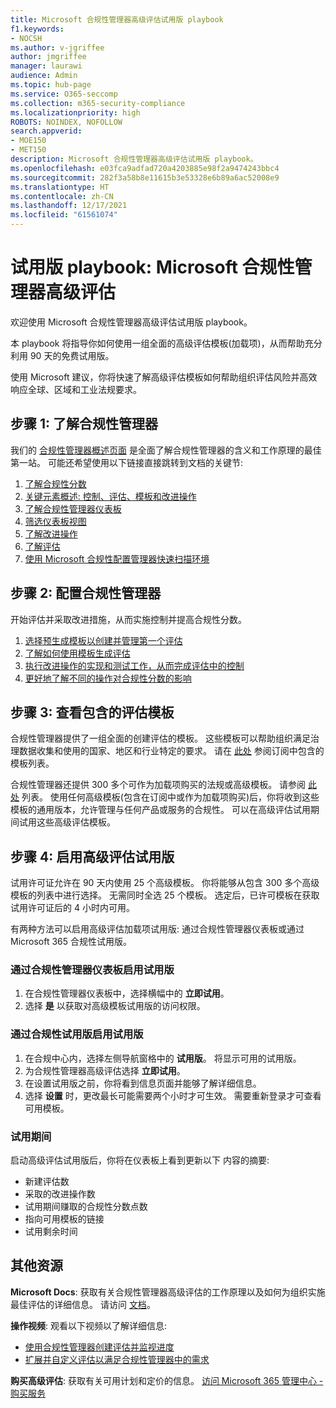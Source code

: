 ```yaml
---
title: Microsoft 合规性管理器高级评估试用版 playbook
f1.keywords:
- NOCSH
ms.author: v-jgriffee
author: jmgriffee
manager: laurawi
audience: Admin
ms.topic: hub-page
ms.service: O365-seccomp
ms.collection: m365-security-compliance
ms.localizationpriority: high
ROBOTS: NOINDEX, NOFOLLOW
search.appverid:
- MOE150
- MET150
description: Microsoft 合规性管理器高级评估试用版 playbook。
ms.openlocfilehash: e03fca9adfad720a4203885e98f2a9474243bbc4
ms.sourcegitcommit: 282f3a58b8e11615b3e53328e6b89a6ac52008e9
ms.translationtype: HT
ms.contentlocale: zh-CN
ms.lasthandoff: 12/17/2021
ms.locfileid: "61561074"
---
```

# <a name="trial-playbook-microsoft-compliance-manager-premium-assessments"></a>试用版 playbook: Microsoft 合规性管理器高级评估

欢迎使用 Microsoft 合规性管理器高级评估试用版 playbook。

本 playbook 将指导你如何使用一组全面的高级评估模板(加载项)，从而帮助充分利用 90 天的免费试用版。

使用 Microsoft 建议，你将快速了解高级评估模板如何帮助组织评估风险并高效响应全球、区域和工业法规要求。

## <a name="step-1-get-to-know-compliance-manager"></a>步骤 1: 了解合规性管理器

我们的 [合规性管理器概述页面](compliance-manager.md) 是全面了解合规性管理器的含义和工作原理的最佳第一站。 可能还希望使用以下链接直接跳转到文档的关键节:

1. [了解合规性分数](compliance-manager.md#understanding-your-compliance-score)
1. [关键元素概述: 控制、评估、模板和改进操作](compliance-manager.md#key-elements-controls-assessments-templates-improvement-actions)
1. [了解合规性管理器仪表板](compliance-manager-setup.md#understand-the-compliance-manager-dashboard)
1. [筛选仪表板视图](compliance-manager-setup.md#filtering-your-dashboard-view)
1. [了解改进操作](compliance-manager-setup.md#improvement-actions-page)
1. [了解评估](compliance-manager.md#assessments)
1. [使用 Microsoft 合规性配置管理器快速扫描环境](compliance-manager-mcca.md)

## <a name="step-2-configure-compliance-manager"></a>步骤 2: 配置合规性管理器

开始评估并采取改进措施，从而实施控制并提高合规性分数。

1. [选择预生成模板以创建并管理第一个评估](compliance-manager-assessments.md)
1. [了解如何使用模板生成评估](compliance-manager-templates.md)
1. [执行改进操作的实现和测试工作，从而完成评估中的控制](compliance-manager-improvement-actions.md)
1. [更好地了解不同的操作对合规性分数的影响](compliance-score-calculation.md)

## <a name="step-3-review-included-assessment-templates"></a>步骤 3: 查看包含的评估模板

合规性管理器提供了一组全面的创建评估的模板。 这些模板可以帮助组织满足治理数据收集和使用的国家、地区和行业特定的要求。 请在 [此处](/office365/servicedescriptions/microsoft-365-service-descriptions/microsoft-365-tenantlevel-services-licensing-guidance/microsoft-365-security-compliance-licensing-guidance#which-assessments-are-included-by-default-free-of-cost) 参阅订阅中包含的模板列表。

合规性管理器还提供 300 多个可作为加载项购买的法规或高级模板。 请参阅 [此处](compliance-manager-templates-list.md#premium-templates) 列表。 使用任何高级模板(包含在订阅中或作为加载项购买)后，你将收到这些模板的通用版本，允许管理与任何产品或服务的合规性。 可以在高级评估试用期间试用这些高级评估模板。

## <a name="step-4-enable-the-premium-assessment-trial"></a>步骤 4: 启用高级评估试用版

试用许可证允许在 90 天内使用 25 个高级模板。 你将能够从包含 300 多个高级模板的列表中进行选择。 无需同时全选 25 个模板。 选定后，已许可模板在获取试用许可证后的 4 小时内可用。

有两种方法可以启用高级评估加载项试用版: 通过合规性管理器仪表板或通过 Microsoft 365 合规性试用版。

### <a name="enable-trial-via-the-compliance-manager-dashboard"></a>通过合规性管理器仪表板启用试用版

1. 在合规性管理器仪表板中，选择横幅中的 **立即试用**。
1. 选择 **是** 以获取对高级模板试用版的访问权限。

### <a name="enable-trial-via-the-compliance-trial"></a>通过合规性试用版启用试用版

1. 在合规中心内，选择左侧导航窗格中的 **试用版**。 将显示可用的试用版。
1. 为合规性管理器高级评估选择 **立即试用**。
1. 在设置试用版之前，你将看到信息页面并能够了解详细信息。
1. 选择 **设置** 时，更改最长可能需要两个小时才可生效。 需要重新登录才可查看可用模板。

### <a name="during-the-trial"></a>试用期间

启动高级评估试用版后，你将在仪表板上看到更新以下 内容的摘要:

- 新建评估数
- 采取的改进操作数
- 试用期间赚取的合规性分数点数
- 指向可用模板的链接
- 试用剩余时间

## <a name="additional-resources"></a>其他资源

**Microsoft Docs**: 获取有关合规性管理器高级评估的工作原理以及如何为组织实施最佳评估的详细信息。 请访问 [文档](compliance-manager-templates.md)。

**操作视频**: 观看以下视频以了解详细信息:

- [使用合规性管理器创建评估并监视进度](https://techcommunity.microsoft.com/t5/video-hub/create-assessments-and-monitor-your-progress-with-compliance/ba-p/1687992?search-action-id=375363186777&search-result-uid=1687992)
- [扩展并自定义评估以满足合规性管理器中的需求](https://techcommunity.microsoft.com/t5/video-hub/extend-and-customize-assessments-to-suit-your-needs-in/ba-p/1687991?search-action-id=375363186777&search-result-uid=1687991)

**购买高级评估**: 获取有关可用计划和定价的信息。 [访问 Microsoft 365 管理中心 - 购买服务](https://admin.microsoft.com/#/catalog/offer-details/compliance-manager-premium-assessment-add-on/46E9BF2A-3C8D-4A69-A7E7-3DA04687636D)
